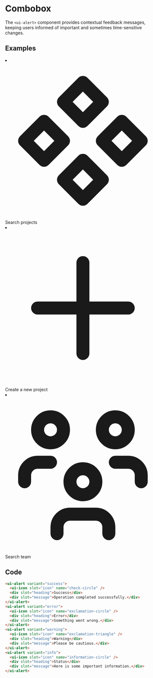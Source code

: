# Combobox

The <code>&lt;ui-alert&gt;</code> component provides contextual feedback messages, keeping users informed of important and sometimes time-sensitive changes.

<script setup>
import './combobox';
import '../icon/icon';
</script>

## Examples

<div class="p-12 bg-preview flex flex-col gap-4 justify-center rounded-xl padding-8">
      <ui-combobox placeholder="Search or use commands">
        <!-- Option items are provided as children -->
        <li
          id="option-1"
          class="flex items-center p-3 gap-4 text-sm text-gray-600 cursor-pointer hover:bg-gray-50 hover:text-blue-500"
          role="option"
          aria-selected="false">
          <svg
            xmlns="http://www.w3.org/2000/svg"
            class="size-4"
            viewBox="0 0 24 24"
            fill="none"
            stroke="currentColor"
            stroke-width="2"
            stroke-linecap="round"
            stroke-linejoin="round"
            aria-hidden="true">
            <path d="M3 12l3 3l3 -3l-3 -3z"></path>
            <path d="M15 12l3 3l3 -3l-3 -3z"></path>
            <path d="M9 6l3 3l3 -3l-3 -3z"></path>
            <path d="M9 18l3 3l3 -3l-3 -3z"></path>
          </svg>
          Search projects
        </li>
        <li
          id="option-2"
          class="flex items-center p-3 gap-4 text-sm text-gray-600 cursor-pointer hover:bg-gray-50 hover:text-blue-500"
          role="option"
          aria-selected="false">
          <svg
            xmlns="http://www.w3.org/2000/svg"
            class="size-4"
            viewBox="0 0 24 24"
            fill="none"
            stroke="currentColor"
            stroke-width="2"
            stroke-linecap="round"
            stroke-linejoin="round"
            aria-hidden="true">
            <path d="M12 5l0 14"></path>
            <path d="M5 12l14 0"></path>
          </svg>
          Create a new project
        </li>
        <li
          id="option-3"
          class="flex items-center p-3 gap-4 text-sm text-gray-600 cursor-pointer hover:bg-gray-50 hover:text-blue-500"
          role="option"
          aria-selected="false">
          <svg
            xmlns="http://www.w3.org/2000/svg"
            class="size-4"
            viewBox="0 0 24 24"
            fill="none"
            stroke="currentColor"
            stroke-width="2"
            stroke-linecap="round"
            stroke-linejoin="round"
            aria-hidden="true">
            <path d="M10 13a2 2 0 1 0 4 0a2 2 0 0 0 -4 0"></path>
            <path d="M8 21v-1a2 2 0 0 1 2 -2h4a2 2 0 0 1 2 2v1"></path>
            <path d="M15 5a2 2 0 1 0 4 0a2 2 0 0 0 -4 0"></path>
            <path d="M17 10h2a2 2 0 0 1 2 2v1"></path>
            <path d="M5 5a2 2 0 1 0 4 0a2 2 0 0 0 -4 0"></path>
            <path d="M3 13v-1a2 2 0 0 1 2 -2h2"></path>
          </svg>
          Search team
        </li>
      </ui-combobox>
</div>

## Code

```html
<ui-alert variant="success">
  <ui-icon slot="icon" name="check-circle" />
  <div slot="heading">Success</div>
  <div slot="message">Operation completed successfully.</div>
</ui-alert>
<ui-alert variant="error">
  <ui-icon slot="icon" name="exclamation-circle" />
  <div slot="heading">Error</div>
  <div slot="message">Something went wrong.</div>
</ui-alert>
<ui-alert variant="warning">
  <ui-icon slot="icon" name="exclamation-triangle" />
  <div slot="heading">Warning</div>
  <div slot="message">Please be cautious.</div>
</ui-alert>
<ui-alert variant="info">
  <ui-icon slot="icon" name="information-circle" />
  <div slot="heading">Status</div>
  <div slot="message">Here is some important information.</div>
</ui-alert>
```
